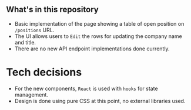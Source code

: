 ## What's in this repository

* Basic implementation of the page showing a table of open position on `/positions` URL.
* The UI allows users to `Edit` the rows for updating the company name and title.
* There are no new API endpoint implementations done currently.

# Tech decisions

* For the new components, `React` is used with `hooks` for state management.
* Design is done using pure CSS at this point, no external libraries used.

